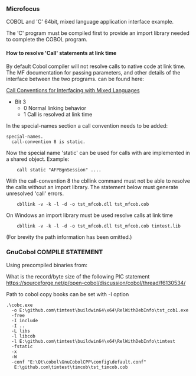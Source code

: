 ### Microfocus 
COBOL and 'C' 64bit, mixed language application interface example.

The 'C' program must be compiled first to provide an import library
needed to complete the COBOL program.

#### How to resolve 'Call' statements at link time
By default Cobol compiler will not resolve calls to native code at link time. The MF documentation for passing parameters, and other details of the interface between the two programs.
can be found here:

[Call Conventions for Interfacing with Mixed Languages](https://www.microfocus.com/documentation/visual-cobol/vc50pu3/DevHub/HHMXCHMIXL19.html)

  * Bit 3
    - 0 Normal linking behavior 
    - 1  Call is resolved at link time

In the special-names section a call convention needs to be added:
```
special-names.
  call-convention 8 is static.
```

Now the special name 'static' can be used for calls with are implemented in a shared object.
Example:
```
    call static "AFPBgnSession" ....
```

With the call-convention 8 the cbllink command must not be able to resolve
the calls without an import library. The statement below must generate 
unresolved 'call' errors.
```
    cbllink -v -k -l -d -o tst_mfcob.dll tst_mfcob.cob
```
On Windows an import library must be used resolve calls at link time
```
    cbllink -v -k -l -d -o tst_mfcob.dll tst_mfcob.cob timtest.lib
```

(For brevity the path information has been omitted.)

### GnuCobol COMPILE STATEMENT

Using precompiled binaries from:

[](http://www.kiska.net/opencobol/cpp/index.html)
[](http://www.kiska.net/opencobol/cpp/gnucobolcpp-2.2-win-vb-amd64-bin.zip)

 What is the record/byte size of the following PIC statement
https://sourceforge.net/p/open-cobol/discussion/cobol/thread/f6130534/

Path to cobol copy books can be set with -I option
```
.\cobc.exe 
  -o E:\github.com\timtest\buildwin64\x64\RelWithDebInfo\tst_cob1.exe
  -free
  -I include
  -I ..
  -L libs
  -l libcob
  -l E:\github.com\timtest\buildwin64\x64\RelWithDebInfo\timtest
  -fstatic
  -x
  -W
  -conf "E:\Qt\cobol\GnuCobolCPP\config\default.conf"
   E:\github.com\timtest\timcob\tst_timcob.cob
```

